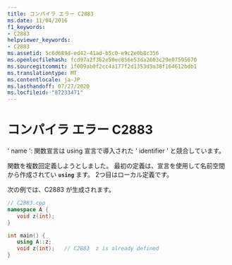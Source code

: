 ```yaml
---
title: コンパイラ エラー C2883
ms.date: 11/04/2016
f1_keywords:
- C2883
helpviewer_keywords:
- C2883
ms.assetid: 5c6d689d-ed42-41ad-b5c0-e9c2e0b8c356
ms.openlocfilehash: fcd97a2f362e50ec856e53da2603c29e07595670
ms.sourcegitcommit: 1f009ab0f2cc4a177f2d1353d5a38f164612bdb1
ms.translationtype: MT
ms.contentlocale: ja-JP
ms.lasthandoff: 07/27/2020
ms.locfileid: "87233471"
---
```

# <a name="compiler-error-c2883"></a>コンパイラ エラー C2883

' name ': 関数宣言は using 宣言で導入された ' identifier ' と競合しています。

関数を複数回定義しようとしました。 最初の定義は、宣言を使用して名前空間から作成されてい **`using`** ます。 2つ目はローカル定義です。

次の例では、C2883 が生成されます。

```cpp
// C2883.cpp
namespace A {
   void z(int);
}

int main() {
   using A::z;
   void z(int);   // C2883  z is already defined
}
```

